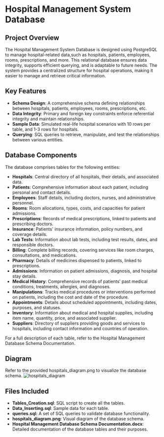 # Hospital Management System Database
## Project Overview
The Hospital Management System Database is designed using PostgreSQL to manage hospital-related data,such as hospitals, patients, employees, rooms, prescriptions, and more. This relational database ensures data integrity, supports efficient querying, and is adaptable to future needs. The system provides a centralized structure for hospital operations, making it easier to manage and retrieve critical information.

## Key Features
* __Schema Design__: A comprehensive schema defining relationships between hospitals, patients, employees, rooms, prescriptions, etc.
* __Data Integrity__: Primary and foreign key constraints enforce referential integrity and maintain relationships.
* __Sample Data__: Simulated real-life hospital scenarios with 10 rows per table, and 1-3 rows for hospitals.
* __Querying__: SQL queries to retrieve, manipulate, and test the relationships between various entities.
  
## Database Components
The database comprises tables for the following entities:

* __Hospitals__: Central directory of all hospitals, their details, and associated data.
* __Patients__: Comprehensive information about each patient, including personal and contact details.
* __Employees__: Staff details, including doctors, nurses, and administrative personnel.
* __Rooms__: Room allocations, types, costs, and capacities for patient admissions.
* __Prescriptions__: Records of medical prescriptions, linked to patients and prescribing doctors.
* __Insurance__: Patients' insurance information, policy numbers, and coverage details.
* __Lab Tests__: Information about lab tests, including test results, dates, and responsible doctors.
* __Billing__: Complete billing records, covering services like room charges, consultations, and medications.
* __Pharmacy__: Details of medicines dispensed to patients, linked to prescriptions.
* __Admissions__: Information on patient admissions, diagnosis, and hospital stay details.
* __Medical History__: Comprehensive records of patients’ past medical conditions, treatments, allergies, and diagnoses.
* __Manipulations__: Tracks medical procedures or interventions performed on patients, including the cost and date of the procedure.
* __Appointments__: Details about scheduled appointments, including dates, purposes, and statuses.
* __Inventory__: Information about medical and hospital supplies, including item name, quantity, price, and associated supplier.
* __Suppliers__: Directory of suppliers providing goods and services to hospitals, including contact information and countries of operation.

For a full description of each table, refer to the Hospital Management Database Schema Documentation.

## Diagram
Refer to the provided hospitals_diagram.png to visualize the database schema.
![hospitals_diagram](https://github.com/user-attachments/assets/e3598a8c-1ba3-461e-85f0-515ab39196c5)

## Files Included
* __Tables_Creation.sql__: SQL script to create all the tables.
* __Data_Inserting.sql__: Sample data for each table.
* __queries.sql:__ A set of SQL queries to validate database functionality.
* __hospitals_diagram.png__: Visual diagram of the database schema.
* __Hospital Management Database Schema Documentation.docx__: Detailed documentation of the database tables and their purposes.



